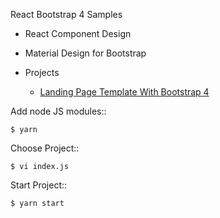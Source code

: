 React Bootstrap 4 Samples
- React Component Design
- Material Design for Bootstrap

- Projects
  - [Landing Page Template With Bootstrap 4](https://webdesign.tutsplus.com/tutorials/how-to-build-a-landing-page-with-bootstrap-4--cms-32519)

Add node JS modules::

    $ yarn

Choose Project::

    $ vi index.js

Start Project::

    $ yarn start
